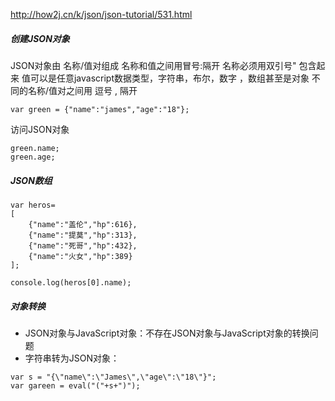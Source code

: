 http://how2j.cn/k/json/json-tutorial/531.html
##### 创建JSON对象

JSON对象由 名称/值对组成 名称和值之间用冒号:隔开
名称必须用双引号" 包含起来
值可以是任意javascript数据类型，字符串，布尔，数字 ，数组甚至是对象
不同的名称/值对之间用 逗号 , 隔开
```
var green = {"name":"james","age":"18"};
```

访问JSON对象
```
green.name;
green.age;
```
##### JSON数组
```
var heros=
[
    {"name":"盖伦","hp":616},
    {"name":"提莫","hp":313},
    {"name":"死哥","hp":432},
    {"name":"火女","hp":389}
];

console.log(heros[0].name);
```
##### 对象转换
- JSON对象与JavaScript对象：不存在JSON对象与JavaScript对象的转换问题
- 字符串转为JSON对象：
```
var s = "{\"name\":\"James\",\"age\":\"18\"}";
var gareen = eval("("+s+")");
```
